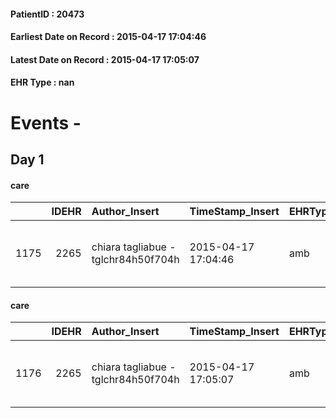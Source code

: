 
#### PatientID : 20473
#### Earliest Date on Record : 2015-04-17 17:04:46
#### Latest Date on Record : 2015-04-17 17:05:07
#### EHR Type : nan

# Events - 

## Day 1

#### care
|      |   IDEHR | Author_Insert                       | TimeStamp_Insert    | EHRType   |   PatientID |   IDGESTIONE_AUSILI |   opt_annulla_consegna | dt_Ric_consegna     | opt_ausilio                                     |
|-----:|--------:|:------------------------------------|:--------------------|:----------|------------:|--------------------:|-----------------------:|:--------------------|:------------------------------------------------|
| 1175 |    2265 | chiara tagliabue - tglchr84h50f704h | 2015-04-17 17:04:46 | amb       |       20473 |                1018 |                      0 | 2015-04-17 00:00:00 | electronic articulated bed with side rails # 14 |

#### care
|      |   IDEHR | Author_Insert                       | TimeStamp_Insert    | EHRType   |   PatientID |   IDGESTIONE_AUSILI |   opt_annulla_consegna | dt_Ric_consegna     | opt_ausilio                             |
|-----:|--------:|:------------------------------------|:--------------------|:----------|------------:|--------------------:|-----------------------:|:--------------------|:----------------------------------------|
| 1176 |    2265 | chiara tagliabue - tglchr84h50f704h | 2015-04-17 17:05:07 | amb       |       20473 |                1019 |                      0 | 2015-04-17 00:00:00 | antid air mattress with compressor # 16 |



